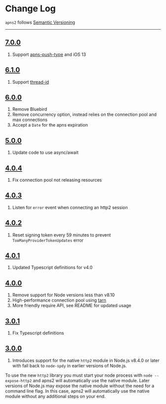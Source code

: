 Change Log
==========

`apns2` follows [Semantic Versioning](http://semver.org/)

---

## [7.0.0](https://github.com/AndrewBarba/apns2/releases/tag/7.0.0)

1. Support [apns-push-type](https://developer.apple.com/documentation/usernotifications/setting_up_a_remote_notification_server/sending_notification_requests_to_apns) and iOS 13

## [6.1.0](https://github.com/AndrewBarba/apns2/releases/tag/6.1.0)

1. Support [thread-id](https://developer.apple.com/library/archive/documentation/NetworkingInternet/Conceptual/RemoteNotificationsPG/PayloadKeyReference.html)

## [6.0.0](https://github.com/AndrewBarba/apns2/releases/tag/6.0.0)

1. Remove Bluebird
2. Remove concurrency option, instead relies on the connection pool and max connections
3. Accept a `Date` for the apns expiration

## [5.0.0](https://github.com/AndrewBarba/apns2/releases/tag/5.0.0)

1. Update code to use async/await

## [4.0.4](https://github.com/AndrewBarba/apns2/releases/tag/4.0.4)

1. Fix connection pool not releasing resources

## [4.0.3](https://github.com/AndrewBarba/apns2/releases/tag/4.0.3)

1. Listen for `error` event when connecting an http2 session

## [4.0.2](https://github.com/AndrewBarba/apns2/releases/tag/4.0.2)

1. Reset signing token every 59 minutes to prevent `TooManyProviderTokenUpdates` error

## [4.0.1](https://github.com/AndrewBarba/apns2/releases/tag/4.0.1)

1. Updated Typescript definitions for v4.0

## [4.0.0](https://github.com/AndrewBarba/apns2/releases/tag/4.0.0)

1. Remove support for Node versions less than v8.10
2. High-performance connection pool using [tarn](https://github.com/vincit/tarn.js)
3. More friendly require API, see README for updated usage

## [3.0.1](https://github.com/AndrewBarba/apns2/releases/tag/3.0.1)

1. Fix Typescript definitions

## [3.0.0](https://github.com/AndrewBarba/apns2/releases/tag/3.0.1)

1. Introduces support for the native `http2` module in Node.js v8.4.0 or later with fall back to `node-spdy` in earlier versions of Node.js.

To use the new `http2` library you must start your node process with `node --expose-http2` and apns2 will automatically use the native module. Later versions of Node.js may expose the native module without the need for a command line flag. In this case, apns2 will automatically use the native module without any additional steps on your end.
